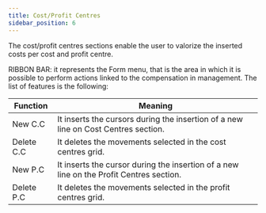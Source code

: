 ```yaml
---
title: Cost/Profit Centres
sidebar_position: 6
---
```


The cost/profit centres sections enable the user to valorize the inserted costs per cost and profit centre.

RIBBON BAR: it represents the Form menu, that is the area in which it is possible to perform actions linked to the compensation in management. The list of features is the following:



| Function | Meaning |
| --- | --- |
| New C.C | It inserts the cursors during the insertion of a new line on Cost Centres section. |
| Delete C.C | It deletes the movements selected in the cost centres grid. |
| New P.C | It inserts the cursor during the insertion of a new line on the Profit Centres section. |
| Delete P.C | It deletes the movements selected in the profit centres grid. |






